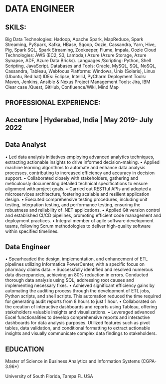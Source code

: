 # DATA ENGINEER

## SKILS:
Big Data Technologies: Hadoop, Apache Spark, MapReduce, Spark Streaming, PySpark, Kafka, HBase, Sqoop,
Oozie, Cassandra, Yarn, Hive, Pig, Spark SQL, Spark Streaming, Zookeeper, Flume, Impala, Oozie
Cloud Technologies: AWS (EC2, S3, Lambda,) Azure (Azure Storage, Azure Synapse, ADF, Azure Data Bricks).
Languages /Scripting: Python, Shell Scripting, JavaScript.
Databases and Tools: Oracle, MySQL, SQL, NoSQL, Cassandra, Tableau, Webfocus
Platforms: Windows, Unix (Solaris), Linux (Ubuntu, Red hat)
IDEs: Eclipse, IntelliJ, PyCharm
Deployment Tools: Maven, Jenkins, Ansible & Nexus
Project Management Tools: Jira, IBM Clear case /Quest, GitHub, Confluence/Wiki, Mind Map

## PROFESSIONAL EXPERIENCE:
## Accenture | Hyderabad, India | May 2019- July 2022

## Data Analyst
•	Led data analysis initiatives employing advanced analytics techniques, extracting actionable insights to drive informed decision-making.
•	Applied machine learning algorithms to automate and enhance data analysis processes, contributing to increased efficiency and accuracy in
decision support.
•	Collaborated closely with stakeholders, gathering and meticulously documenting detailed technical specifications to ensure alignment with
project goals.
•	Carried out RESTful APIs and adopted a microservices architecture, fostering scalable and resilient application design.
•	Executed comprehensive testing procedures, including unit testing, integration testing, and performance testing, ensuring the robustness and
reliability of .NET applications.
•	Applied Git version control and established CI/CD pipelines, promoting efficient code management and deployment practices.
•	Integral member of agile software development teams, following Scrum methodologies to deliver high-quality software within specified
timelines.


## Data Engineer
•	Spearheaded the design, implementation, and enhancement of ETL pipelines utilizing Informatica PowerCenter, with a specific focus on
pharmacy claims data.
•	Successfully identified and resolved numerous data discrepancies, achieving an 80% reduction in errors. Conducted thorough data analysis using SQL, addressing root causes and implementing necessary fixes.
•	Achieved significant efficiency gains by automating the auditing process through the development of ETL jobs, Python scripts, and shell scripts. This automation reduced the time required for generating audit reports from 8 hours to just 1 hour.
•	Collaborated on the creation of interactive dashboards and reports using Tableau, offering stakeholders valuable insights and visualizations.
•	Leveraged advanced Excel functionalities to develop comprehensive reports and interactive dashboards for data analysis purposes. Utilized features such as pivot tables, data validation, and conditional formatting to extract actionable insights and visually communicate complex data findings to stakeholders.

## EDUCATION
Master of Science in Business Analytics and Information Systems (CGPA-3.96*) 

University of South Florida, Tampa FL USA



